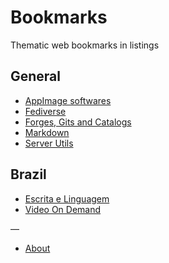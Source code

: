 # Bookmarks

Thematic web bookmarks in listings

## General

* [AppImage softwares](appimage.md)
* [Fediverse](fediverse.md) 
* [Forges, Gits and Catalogs](code-yp.md)
* [Markdown](markdown.md)
* [Server Utils](servers.md)

## Brazil

* [Escrita e Linguagem](br-lang.md)
* [Video On Demand](br-vod.md) 

—
* [About](about.md)